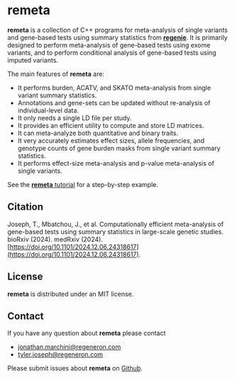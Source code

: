 # remeta

**remeta** is a collection of C++ programs for meta-analysis of single variants and gene-based tests using summary statistics from [**regenie**](https://rgcgithub.github.io/regenie/).
It is primarily designed to perform meta-analysis of gene-based tests using exome variants,
and to perform conditional analysis of gene-based tests using imputed variants.

The main features of **remeta** are:

* It performs burden, ACATV, and SKATO meta-analysis from single variant summary statistics.
* Annotations and gene-sets can be updated without re-analysis of individual-level data.
* It only needs a single LD file per study.
* It provides an efficient utility to compute and store LD matrices.
* It can meta-analyze both quantitative and binary traits.
* It very accurately estimates effect sizes, allele frequencies, and genotype counts of gene burden masks from single variant summary statistics.
* It performs effect-size meta-analysis and p-value meta-analysis of single variants.

See the [**remeta** tutorial](tutorial.md) for a step-by-step example.

## Citation
Joseph, T., Mbatchou, J., et al. Computationally efficient meta-analysis of gene-based tests using summary statistics in large-scale genetic studies. bioRxiv (2024). medRxiv (2024). [https://doi.org/10.1101/2024.12.06.24318617](https://doi.org/10.1101/2024.12.06.24318617).

## License
**remeta** is distributed under an MIT license.

## Contact
If you have any question about **remeta** please contact

* <jonathan.marchini@regeneron.com>
* <tyler.joseph@regeneron.com>

Please submit issues about **remeta** on [Github](https://github.com/rgcgithub/remeta/issues).